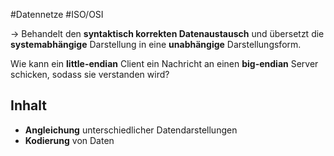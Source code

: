 #Datennetze #ISO/OSI 

-> Behandelt den **syntaktisch korrekten Datenaustausch** und übersetzt die **systemabhängige** Darstellung in eine **unabhängige** Darstellungsform.

Wie kann ein **little-endian** Client ein Nachricht an einen **big-endian** Server schicken, sodass sie verstanden wird?

## Inhalt

- **Angleichung** unterschiedlicher Datendarstellungen
- **Kodierung** von Daten
